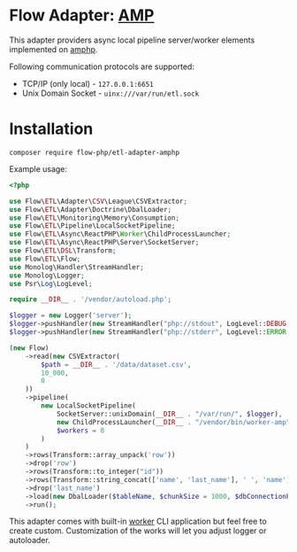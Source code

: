 # Flow Adapter: [AMP](https://amphp.org/) 

This adapter providers async local pipeline server/worker elements implemented on [amphp](https://amphp.org/).


Following communication protocols are supported:

- TCP/IP (only local) - `127.0.0.1:6651`
- Unix Domain Socket - `uinx:///var/run/etl.sock`

# Installation

```
composer require flow-php/etl-adapter-amphp
```

Example usage: 

```php
<?php

use Flow\ETL\Adapter\CSV\League\CSVExtractor;
use Flow\ETL\Adapter\Doctrine\DbalLoader;
use Flow\ETL\Monitoring\Memory\Consumption;
use Flow\ETL\Pipeline\LocalSocketPipeline;
use Flow\ETL\Async\ReactPHP\Worker\ChildProcessLauncher;
use Flow\ETL\Async\ReactPHP\Server\SocketServer;
use Flow\ETL\DSL\Transform;
use Flow\ETL\Flow;
use Monolog\Handler\StreamHandler;
use Monolog\Logger;
use Psr\Log\LogLevel;

require __DIR__ . '/vendor/autoload.php';

$logger = new Logger('server');
$logger->pushHandler(new StreamHandler("php://stdout", LogLevel::DEBUG, false));
$logger->pushHandler(new StreamHandler("php://stderr", LogLevel::ERROR, false));

(new Flow)
    ->read(new CSVExtractor(
        $path = __DIR__ . '/data/dataset.csv',
        10_000,
        0
    ))
    ->pipeline(
        new LocalSocketPipeline(
            SocketServer::unixDomain(__DIR__ . "/var/run/", $logger),
            new ChildProcessLauncher(__DIR__ . "/vendor/bin/worker-amp", $logger),
            $workers = 8
        )
    )
    ->rows(Transform::array_unpack('row'))
    ->drop('row')
    ->rows(Transform::to_integer("id"))
    ->rows(Transform::string_concat(['name', 'last_name'], ' ', 'name'))
    ->drop('last_name')
    ->load(new DbalLoader($tableName, $chunkSize = 1000, $dbConnectionParams))
    ->run();
```

This adapter comes with built-in [worker](bin/worker-amp) CLI application
but feel free to create custom.
Customization of the works will let you adjust logger or autoloader. 